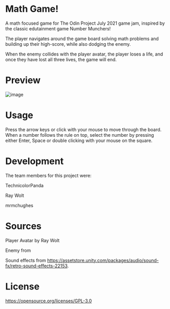 # Math Game!
A math focused game for The Odin Project July 2021 game jam, inspired by the classic edutainment game Number Munchers! 

The player navigates around the game board solving math problems and building up their high-score, while also dodging the enemy. 

When the enemy collides with the player avatar, the player loses a life, and once they have lost all three lives, the game will end.

# Preview
![image](https://user-images.githubusercontent.com/10659805/127752181-0bf3586a-fa60-4eb8-888b-d66c3b30b4bd.png)

# Usage
Press the arrow keys or click with your mouse to move through the board. When a number follows the rule on top, select the number by pressing either Enter, Space or double clicking with your mouse on the square.

# Development
The team members for this project were: 

TechnicolorPanda 

Ray Wolt 

mrmchughes

# Sources
Player Avatar by Ray Wolt

Enemy from 

Sound effects from https://assetstore.unity.com/packages/audio/sound-fx/retro-sound-effects-22153.

# License 
https://opensource.org/licenses/GPL-3.0
